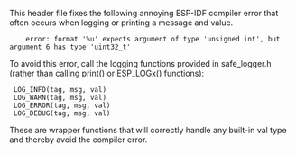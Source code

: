 This header file fixes the following annoying ESP-IDF compiler error that often occurs when logging or printing a message and value.

        error: format '%u' expects argument of type 'unsigned int', but argument 6 has type 'uint32_t'

To avoid this error, call the logging functions provided in safe_logger.h (rather than calling print() or ESP_LOGx() functions):

     LOG_INFO(tag, msg, val)
     LOG_WARN(tag, msg, val)
     LOG_ERROR(tag, msg, val)
     LOG_DEBUG(tag, msg, val)

These are wrapper functions that will correctly handle any built-in val type and thereby avoid the compiler error. 
